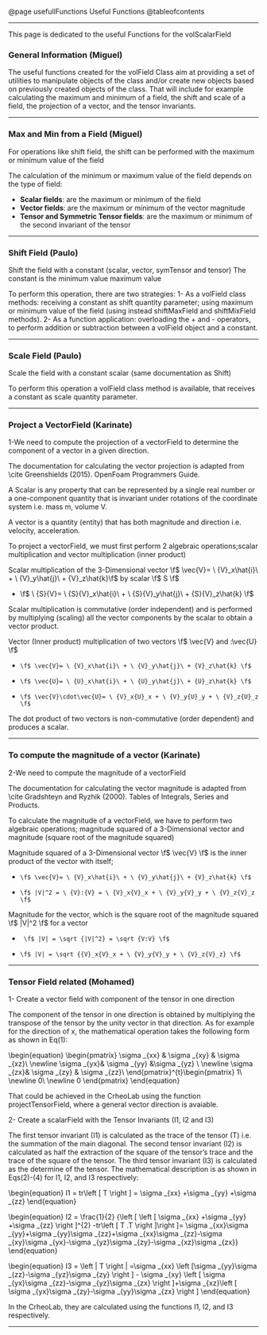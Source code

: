
@page usefullFunctions Useful Functions
@tableofcontents

----


This page is dedicated to the useful Functions for the volScalarField

### General Information (Miguel)

The useful functions created for the volField Class aim at providing a set of utilities to manipulate objects of the class and/or create new objects based on
previously created objects of the class. That will include for example calculating the maximum and minimum of a field, the shift and scale of a field, 
the projection of a vector, and the tensor invariants.

----
### Max and Min from a Field (Miguel)
For operations like shift field, the shift can be performed with the maximum or minimum value of the field

The calculation of the minimum or maximum value of the field depends on the type of field:

* **Scalar fields**: are the maximum or minimum of the field
* **Vector fields**: are the maximum or minimum of the vector magnitude
* **Tensor and Symmetric Tensor fields**: are the maximum or minimum of the second invariant of the tensor


----
### Shift Field (Paulo)

Shift the field with a constant (scalar, vector, symTensor and tensor) The constant is the minimum value maximum value

To perform this operation, there are two strategies:
1- As a volField class methods:
receiving a constant as shift quantity parameter; using maximum or minimum value of the field (using instead shiftMaxField and shiftMixField methods).
2- As a function application: 
overloading the + and - operators, to perform addition or subtraction between a volField object and a constant.


----
### Scale Field (Paulo)

Scale the field with a constant scalar (same documentation as Shift)

To perform this operation a volField class method is available, that receives a constant as scale quantity parameter.


----

### Project a VectorField (Karinate) 

1-We need to compute the projection of a vectorField to determine the component of a vector in a given direction.
 
The documentation for calculating the vector projection is adapted from \cite  Greenshields (2015). OpenFoam Programmers Guide.

A Scalar is any property that can be represented by a single real number or a one-component quantity that is invariant under rotations of the coordinate system i.e. mass m, volume V.

A vector is a quantity (entity) that has both magnitude and direction i.e. velocity, acceleration.

To project a vectorField, we must first perform 2 algebraic operations;scalar multiplication and vector multiplication (inner product)	

 Scalar multiplication of the 3-Dimensional vector \f$ \vec{V}= \ {V}_x\hat{i}\ + \ {V}_y\hat{j}\ + {V}_z\hat{k}\f$ by scalar \f$ S \f$ 

*    \f$ \ {S}{V}= \ {S}{V}_x\hat{i}\ + \ {S}{V}_y\hat{j}\ + {S}{V}_z\hat{k} \f$ 
	
Scalar multiplication is commutative (order independent) and is performed by multiplying (scaling) all the vector components by the scalar to obtain a vector product. 


 Vector (Inner product) multiplication of two vectors \f$ \vec{V} and \:\vec{U} \f$  

*     \f$ \vec{V}= \ {V}_x\hat{i}\ + \ {V}_y\hat{j}\ + {V}_z\hat{k} \f$ 

*     \f$ \vec{U}= \ {U}_x\hat{i}\ + \ {U}_y\hat{j}\ + {U}_z\hat{k} \f$ 


*     \f$ \vec{V}\cdot\vec{U}= \ {V}_x{U}_x + \ {V}_y{U}_y + \ {V}_z{U}_z \f$ 

The dot product of two vectors is non-commutative (order dependent) and produces a scalar.

----

### To compute the magnitude of a vector (Karinate)

2-We  need to compute the magnitude of a vectorField

The documentation for calculating the vector magnitude is adapted from \cite  Gradshteyn and Ryzhik (2000). Tables of Integrals, Series and Products.

To calculate the magnitude of a vectorField, we have to perform two algebraic operations; magnitude squared of a 3-Dimensional vector and magnitude (square root of the magnitude squared)

Magnitude squared of a 3-Dimensional vector \f$ \vec{V} \f$ is the inner product of the vector with itself;

*     \f$ \vec{V}= \ {V}_x\hat{i}\ + \ {V}_y\hat{j}\ + {V}_z\hat{k} \f$

*     \f$ |V|^2 = \ {V}:{V} = \ {V}_x{V}_x + \ {V}_y{V}_y + \ {V}_z{V}_z \f$ 


Magnitude for the vector, which is the square root of the magnitude squared \f$ |V|^2 \f$ for a vector 

*      \f$ |V| = \sqrt {|V|^2} = \sqrt {V:V} \f$ 


*     \f$ |V| = \sqrt {{V}_x{V}_x + \ {V}_y{V}_y + \ {V}_z{V}_z} \f$ 

----

### Tensor Field related (Mohamed)
1- Create a vector field with component of the tensor in one direction

The component of the tensor in one direction is obtained by multiplying the transpose of the tensor by the unity vector in that direction. As for example for the direction of x, the mathematical operation takes the following form as shown in Eq(1): 

\begin{equation}
\begin{pmatrix}
\sigma _{xx} & \sigma _{xy} & \sigma _{xz}\\ 
\newline
\sigma _{yx}& \sigma _{yy} &\sigma _{yz} \\ 
\newline
\sigma _{zx}& \sigma _{zy} & \sigma _{zz}\ 
\end{pmatrix}^{t}\begin{pmatrix}
1\\ 
\newline
0\\ 
\newline
0
\end{pmatrix}
\end{equation}

That could be achieved in the CrheoLab using the function projectTensorField, where a general vector direction is avaiable.


2- Create a scalarField with the Tensor Invariants (I1, I2 and I3)

The first tensor invariant (I1) is calculated as the trace of the tensor (T) i.e. the summation of the main diagonal. The second tensor invariant (I2) is calculated as half the extraction of the square of the tensor’s trace and the trace of the square of the tensor. The third tensor invariant (I3) is calculated as the determine of the tensor. The mathematical description is as shown in Eqs(2)-(4) for I1, I2, and I3 respectively:

\begin{equation}
I1 =  tr\left [ T \right ] = \sigma _{xx} +\sigma _{yy} +\sigma _{zz}
\end{equation}

\begin{equation}
I2 = \frac{1}{2} {\left [ \left [ \sigma _{xx} +\sigma _{yy} +\sigma _{zz}  \right ]^{2} -tr\left [ T .T \right ]\right ]= \sigma _{xx}\sigma _{yy}+\sigma _{yy}\sigma _{zz}+\sigma _{xx}\sigma _{zz}-\sigma _{xy}\sigma _{yx}-\sigma _{yz}\sigma _{zy}-\sigma _{xz}\sigma _{zx}}
\end{equation}

\begin{equation}
I3 = \left | T \right | =\sigma _{xx} \left [\sigma _{yy}\sigma _{zz}-\sigma _{yz}\sigma _{zy}  \right ] - \sigma _{xy} \left [ \sigma _{yx}\sigma _{zz}-\sigma _{yz}\sigma _{zx} \right ]+\sigma _{xz}\left [ \sigma _{yx}\sigma _{zy}-\sigma _{yy}\sigma _{zx} \right ]
\end{equation}

In the CrheoLab, they are calculated using the functions I1, I2, and I3 respectively.

----

